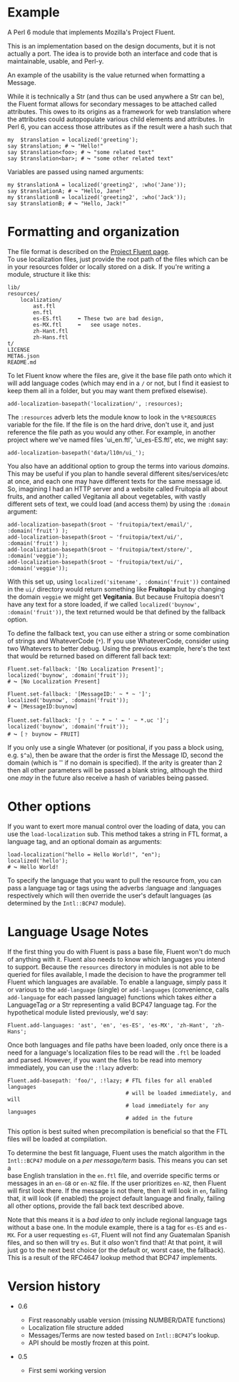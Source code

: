 # Example

A Perl 6 module that implements Mozilla's Project Fluent.

This is an implementation based on the design documents, but it is not actually
a port.  The idea is to provide both an interface and code that is
maintainable, usable, and Perl-y.

An example of the usability is the value returned when formatting a Message.

While it is technically a Str (and thus can be used anywhere a Str can be), the
Fluent format allows for secondary messages to be attached called attributes.
This owes to its origins as a framework for web translation where the attributes
could autopopulate various child elements and attributes.  In Perl 6, you can
access those attributes as if the result were a hash such that

    my  $translation = localized('greeting');
    say $translation; # ↪︎ "Hello!"
    say $translation<foo>; # ↪︎ "some related text"
    say $translation<bar>; # ↪︎ "some other related text"

Variables are passed using named arguments:

    my $translationA = localized('greeting2', :who('Jane'));
    say $translationA; # ↪︎ "Hello, Jane!"
    my $translationB = localized('greeting2', :who('Jack'));
    say $translationB; # ↪︎ "Hello, Jack!"

# Formatting and organization

The file format is described on the [Project Fluent page](https://projectfluent.org).   
To use localization files, just provide the root path of the files which can
be in your resources folder or locally stored on a disk.  If you're writing a
module, structure it like this:

    lib/
    resources/
        localization/
            ast.ftl       
            en.ftl
            es-ES.ftl     ⬅︎ These two are bad design,
            es-MX.ftl     ⬅︎   see usage notes.
            zh-Hant.ftl    
            zh-Hans.ftl
    t/
    LICENSE
    META6.json
    README.md

To let Fluent know where the files are, give it the base file path onto
which it will add language codes (which may end in a `/` or not, but I find it
easiest to keep them all in a folder, but you may want them prefixed elsewise).

    add-localization-basepath('localization/', :resources);

The `:resources` adverb lets the module know to look in the `%*RESOURCES`
variable for the file.  If the file is on the hard drive, don't use it,
and just reference the file path as you would any other.  For example, in another
project where we've named files 'ui_en.ftl', 'ui_es-ES.ftl', etc, we might say:

    add-localization-basepath('data/l10n/ui_');

You also have an additional option to group the terms into various *domains*.
This may be useful if you plan to handle several different
sites/services/etc at once, and each one may have different texts for the same
message id.  So, imagining I had an HTTP server and a website called Fruitopia
all about fruits, and another called Vegitania all about vegetables, with vastly
different sets of text, we could load (and access them) by using the `:domain`
argument:

    add-localization-basepath($root ~ 'fruitopia/text/email/', :domain('fruit') );
    add-localization-basepath($root ~ 'fruitopia/text/ui/',    :domain('fruit') );
    add-localization-basepath($root ~ 'fruitopia/text/store/', :domain('veggie'));
    add-localization-basepath($root ~ 'fruitopia/text/ui/',    :domain('veggie'));

With this set up, using `localized('sitename', :domain('fruit'))` contained in the `ui/`
directory would return something like **Fruitopia** but by changing the domain
`veggie` we might get **Vegitania**.  But because Fruitopia doesn't have any
text for a store loaded, if we called `localized('buynow', :domain('fruit'))`,
the text returned would be that defined by the fallback option.

To define the fallback text, you can use either a string or some combination of
strings and WhateverCode (`*`).  If you use WhateverCode, consider using two
Whatevers to better debug.  Using the previous example, here's the text that
would be returned based on different fall back text:

    Fluent.set-fallback: '[No Localization Present]';
    localized('buynow', :domain('fruit'));
    # ↪︎ [No Localization Present]

    Fluent.set-fallback: '[MessageID:' ~ * ~ ']';
    localized('buynow', :domain('fruit'));
    # ↪︎ [MessageID:buynow]

    Fluent.set-fallback: '[﹖ ' ~ * ~ ' ← ' ~ *.uc ']';
    localized('buynow', :domain('fruit'));
    # ↪︎ [﹖ buynow ← FRUIT]

If you only use a single Whatever (or positional, if you pass a block using, e.g.
`$^a`), then be aware that the order is first the Message ID, second the domain
(which is '' if no domain is specified).  If the arity is greater than 2 then
all other parameters will be passed a blank string, although the third one *may*
in the future also receive a hash of variables being passed.

# Other options

If you want to exert more manual control over the loading of data, you can
use the `load-localization` sub.  This method takes a string in FTL format,
a language tag, and an optional domain as arguments:

    load-localization("hello = Hello World!", "en");
    localized('hello');
    # ↪︎ Hello World!

To specify the language that you want to pull the resource from, you can pass
a language tag or tags using the adverbs :language and :languages respectively
which will then override the user's default languages (as determined by the
`Intl::BCP47` module).

# Language Usage Notes

If the first thing you do with Fluent is pass a base file, Fluent won't do
much of anything with it.  Fluent also needs to know which languages you intend
to support.  Because the `resources` directory in modules is not able to be
queried for files available, I made the decision to have the programmer tell
Fluent which languages are available.  To enable a language, simply pass it or
various to the `add-language` (single) or `add-languages` (convenience, calls
`add-language` for each passed language) functions which takes *either* a
LanguageTag *or* a Str representing a valid BCP47 language tag.  For the
hypothetical module listed previously, we'd say:

    Fluent.add-languages: 'ast', 'en', 'es-ES', 'es-MX', 'zh-Hant', 'zh-Hans';

Once both languages and file paths have been loaded, only once there is a need
for a language's localization files to be read will the `.ftl` be loaded and
parsed.  However, if you want the files to be read into memory immediately,
you can use the `:!lazy` adverb:

    Fluent.add-basepath: 'foo/', :!lazy; # FTL files for all enabled languages
                                         # will be loaded immediately, and will
                                         # load immediately for any languages
                                         # added in the future

This option is best suited when precompilation is beneficial so that the FTL
files will be loaded at compilation.

To determine the best fit language, Fluent uses the match algorithm in the
`Intl::BCP47` module on a *per message/term* basis.  This means you can set a  
base English translation in the `en.ftl` file, and override specific terms or
messages in an `en-GB` or `en-NZ` file.  If the user prioritizes `en-NZ`, then
Fluent will first look there.  If the message is not there, then it will look
in `en`, failing that, it will look (if enabled) the project default language
and finally, failing all other options, provide the fall back text described
above.

Note that this means it is a *bad idea* to only include regional language tags
without a base one.  In the module example, there is a tag for `es-ES` and
`es-MX`.  For a user requesting `es-GT`, Fluent will not find any Guatemalan
Spanish files, and so then will try `es`.  But it *also* won't find that!  At
that point, it will just go to the next best choice (or the default or, worst
case, the fallback).  This is a result of the RFC4647 lookup method that BCP47
implements.  

# Version history
  - 0.6
    - First reasonably usable version (missing NUMBER/DATE functions)
    - Localization file structure added
    - Messages/Terms are now tested based on `Intl::BCP47`'s lookup.
    - API should be mostly frozen at this point.

  - 0.5
    - First semi working version
